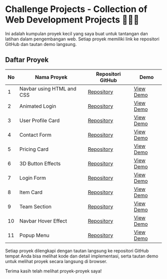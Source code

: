 # Challenge Projects - Collection of Web Development Projects 👨🏻‍💻

Ini adalah kumpulan proyek kecil yang saya buat untuk tantangan dan latihan dalam pengembangan web. Setiap proyek memiliki link ke repositori GitHub dan tautan demo langsung.

## Daftar Proyek

| No | Nama Proyek | Repositori GitHub | Demo |
|----|-------------|-------------------|------|
| 1  | Navbar using HTML and CSS | [Repository](https://github.com/muhammadfariddd/Challenge-Project/tree/master/Navbar%20using%20HTML%20and%20CSS) | [View Demo](https://muhammadfariddd.github.io/Challenge-Project/Navbar%20using%20HTML%20and%20CSS/) |
| 2  | Animated Login | [Repository](https://github.com/muhammadfariddd/Challenge-Project/tree/master/Animated%20Login) | [View Demo](https://muhammadfariddd.github.io/Challenge-Project/Animated%20Login/) |
| 3  | User Profile Card | [Repository](https://github.com/muhammadfariddd/Challenge-Project/tree/master/User%20Profile%20Card) | [View Demo](https://muhammadfariddd.github.io/Challenge-Project/User%20Profile%20Card/) |
| 4  | Contact Form | [Repository](https://github.com/muhammadfariddd/Challenge-Project/tree/master/Contact%20Form) | [View Demo](https://muhammadfariddd.github.io/Challenge-Project/Contact%20Form/) |
| 5  | Pricing Card | [Repository](https://github.com/muhammadfariddd/Challenge-Project/tree/master/Pricing%20Card) | [View Demo](https://muhammadfariddd.github.io/Challenge-Project/Pricing%20Card/) |
| 6  | 3D Button Effects | [Repository](https://github.com/muhammadfariddd/Challenge-Project/tree/master/3D%20Buttons) | [View Demo](https://muhammadfariddd.github.io/Challenge-Project/3D%20Buttons/) |
| 7  | Login Form | [Repository](https://github.com/muhammadfariddd/Challenge-Project/tree/master/Login%20Form) | [View Demo](https://muhammadfariddd.github.io/Challenge-Project/Login%20Form/) |
| 8  | Item Card | [Repository](https://github.com/muhammadfariddd/Challenge-Project/tree/master/Item%20Card) | [View Demo](https://muhammadfariddd.github.io/Challenge-Project/Item%20Card/) |
| 9  | Team Section | [Repository](https://github.com/muhammadfariddd/Challenge-Project/tree/master/Team%20Section) | [View Demo](https://muhammadfariddd.github.io/Challenge-Project/Team%20Section/) |
| 10  | Navbar Hover Effect | [Repository](https://github.com/muhammadfariddd/Challenge-Project/tree/master/Navbar%20Hover%20Effect) | [View Demo](https://muhammadfariddd.github.io/Challenge-Project/Navbar%20Hover%20Effect/) |
| 11  | Popup Menu | [Repository](https://github.com/muhammadfariddd/Challenge-Project/tree/master/Popup%20Menu) | [View Demo](https://muhammadfariddd.github.io/Challenge-Project/Popup%20Menu/) |

Setiap proyek dilengkapi dengan tautan langsung ke repositori GitHub tempat Anda bisa melihat kode dan detail implementasi, serta tautan demo untuk melihat proyek secara langsung di browser.

Terima kasih telah melihat proyek-proyek saya!
